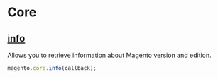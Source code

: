 # Core

## [info](http://www.magentocommerce.com/api/soap/miscellaneous/magento.info.html)

Allows you to retrieve information about Magento version and edition.

```js
magento.core.info(callback);
```